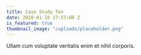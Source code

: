 ```yaml
---
title: Case Study Ten
date: 2018-01-18 17:57:00 Z
is_featured: true
thumbnail_image: "/uploads/placeholder.png"
---
```


Ullam cum voluptate veritatis enim et nihil corporis.
